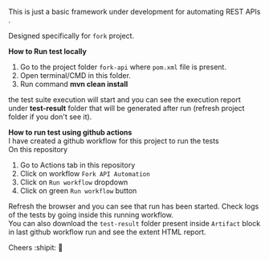 This is just a basic framework under development for automating REST APIs .

 Designed specifically for `fork` project.

**How to Run test locally**

1. Go to the project folder `fork-api` where `pom.xml` file is present.
2. Open terminal/CMD in this folder.
3. Run command **mvn clean install**

the test suite execution will start and you can see the execution report under **test-result** folder that will be generated after run (refresh project folder if you don't see it).


**How to run test using github actions**   
I have created a github workflow for this project to run the tests   
On this repository   
1. Go to Actions tab in this repository
2. Click on workflow `Fork API Automation`
3. Click on `Run workflow` dropdown 
4. Click on green `Run workflow` button   

Refresh the browser and you can see that run has been started. Check logs of the tests by going inside this running workflow.   
You can also download the `test-result` folder present inside `Artifact` block in last github workflow run and see the extent HTML report.

Cheers :shipit: :tada:

